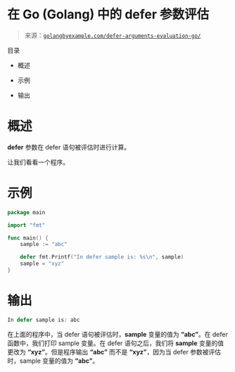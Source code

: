 <!--yml

分类：未分类

日期：2024-10-13 06:26:53

-->

# 在 Go (Golang) 中的 defer 参数评估

> 来源：[`golangbyexample.com/defer-arguments-evaluation-go/`](https://golangbyexample.com/defer-arguments-evaluation-go/)

目录

+   概述

+   示例

+   输出

# **概述**

**defer** 参数在 defer 语句被评估时进行计算。

让我们看看一个程序。

# **示例**

```go
package main

import "fmt"

func main() {
	sample := "abc"

	defer fmt.Printf("In defer sample is: %s\n", sample)
	sample = "xyz"
}
```

# **输出**

```go
In defer sample is: abc
```

在上面的程序中，当 defer 语句被评估时，**sample** 变量的值为 **“abc”**。在 defer 函数中，我们打印 sample 变量。在 defer 语句之后，我们将 **sample** 变量的值更改为 **“xyz”**。但是程序输出 **“abc”** 而不是 **“xyz”**，因为当 defer 参数被评估时，sample 变量的值为 **“abc”**。


